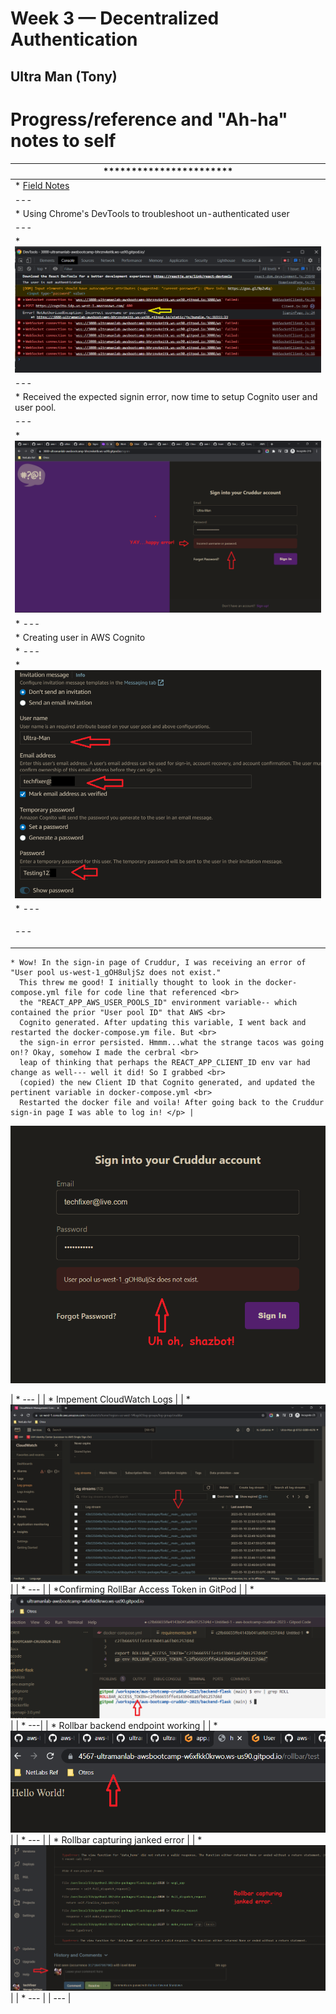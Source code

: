 # Week 3 — Decentralized Authentication

## Ultra Man (Tony)


# Progress/reference and "Ah-ha" notes to self
| *********************** |
| --- |
| * [Field Notes](https://github.com/ultraman-labs/aws-bootcamp-cruddur-2023/blob/main/_docs/assets/week3/Notes-Week3.txt) |
| --- |
| * Using Chrome's DevTools to troubleshoot un-authenticated user |
| --- |
| * ![Sigin Error](../_docs/assets/week3/goodsignuperror.png) |
| --- |
| * Received the expected signin error, now time to setup Cognito user and user pool.|
| --- |
| * ![Happy Error](../_docs/assets/week3/happyerror.png) |
| * ---|
| * Creating user in AWS Cognito
| * ---|
| * ![Cognito User](../_docs/assets/week3/creatinguser.png) |
| * --- |
|<p> --- <br>  
    * Wow! In the sign-in page of Cruddur, I was receiving an error of "User pool us-west-1_gOH8uljSz does not exist." 
      This threw me good! I initially thought to look in the docker-compose.yml file for code line that referenced <br>
      the "REACT_APP_AWS_USER_POOLS_ID" environment variable-- which contained the prior "User pool ID" that AWS <br>
      Cognito generated. After updating this variable, I went back and restarted the docker-compose.ym file. But <br>
      the sign-in error persisted. Hmmm...what the strange tacos was going on!? Okay, somehow I made the cerbral <br>
      leap of thinking that perhaps the REACT_APP_CLIENT_ID env var had change as well--- well it did! So I grabbed <br>
      (copied) the new Client ID that Cognito generated, and updated the pertinent variable in docker-compose.yml <br>
      Restarted the docker file and voila! After going back to the Cruddur sign-in page I was able to log in! </p> |
    
   ![Another Sigin Error](../_docs/assets/week3/signinerror.png)




| * --- |
| * Impement CloudWatch Logs |
| * ![CLoud Watch Logs](../_docs/assets/week2/logstreams.png) |
| * --- |
| *Confirming RollBar Access Token in GitPod |
| * ![RollBar Acess Token](../_docs/assets/week2/rollbaraccesstoken.png) |
| * ---|
| * Rollbar backend endpoint working |
| * ![RollBar Acess Token](../_docs/assets/week2/holarollbar.png) |
| * --- |
| * Rollbar capturing janked error |
| * ![RollBar Acess Token](../_docs/assets/week2/rollbarjankederror.png) |
| * --- |
| --- |




